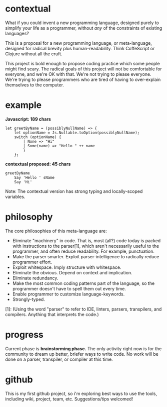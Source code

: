 # contextual
What if you could invent a new programming language, designed purely to simplify your life as a programmer, without *any* of the constraints of existing languages? 

This is a proposal for a new programming language, or meta-language, designed for radical brevity plus human-readability. Think CoffeScript or Clojure without all the cruft. 

This project is bold enough to propose coding practice which some people might find scary. The radical goals of this project will not be comfortable for everyone, and we're OK with that. We're not trying to please everyone. We're trying to please programmers who are tired of having to over-explain themselves to the computer. 


# example
**Javascript: 189 chars**
````
let greetByName = (possiblyNullName) => {
    let optionName = Js.Nullable.toOption(possiblyNullName);
    switch (optionName) {
        | None => "Hi"
        | Some(name) => "Hello " ++ name
        }
    };
````

**contextual proposed: 45 chars**
````
greetByName
    Say 'Hello ' sName
    Say 'Hi'    
````
Note: The contextual version has strong typing and locally-scoped variables. 


# philosophy
The core philosophies of this meta-language are:
- Eliminate "machinery" in code. That is, most (all?) code today is packed with instructions to the parser[1], which aren't necessarily useful to the programmer, and often reduce readability. For example, punctuation. 
- Make the parser smarter. Exploit parser-intelligence to radically reduce programmer effort. 
- Exploit whitespace. Imply structure with whitespace. 
- Eliminate the obvious. Depend on context and implication. 
- Eliminate redundancy. 
- Make the most common coding patterns part of the language, so the programmer doesn't have to spell them out every time. 
- Enable programmer to customize language-keywords. 
- Strongly-typed.

[1]: (Using the word "parser" to refer to IDE, linters, parsers, transpilers, and compilers. Anything that interprets the code.)


# progress
Current phase is **brainstorming phase.** The only activity right now is for the community to dream up better, briefer ways to write code. No work will be done on a parser, transpiler, or compiler at this time. 


# github
This is my first github project, so i'm exploring best ways to use the tools, including wiki, project, team, etc. Suggestions/tips welcomed!
